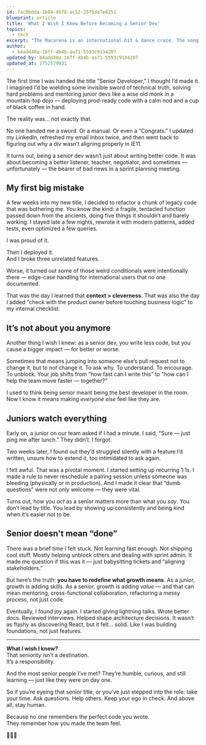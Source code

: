 ```yaml
---
id: 7ac0bdda-1b84-45f8-ac52-2575dd7e8251
blueprint: article
title: 'What I Wish I Knew Before Becoming a Senior Dev'
topics:
  - tech
excerpt: "The Macarena is an international hit & dance craze. The song is inspired by flamenco dancer Diana Herrera's beauty, but do you know where the dance came from?"
author:
  - b4add40a-18ff-4b4b-aa71-5593c9134207
updated_by: b4add40a-18ff-4b4b-aa71-5593c9134207
updated_at: 1752579931
---
```

The first time I was handed the title “Senior Developer,” I thought I’d made it. I imagined I’d be wielding some invisible sword of technical truth, solving hard problems and mentoring junior devs like a wise old monk in a mountain-top dojo — deploying prod-ready code with a calm nod and a cup of black coffee in hand.

The reality was... not exactly that.

No one handed me a sword. Or a manual. Or even a “Congrats.” I updated my LinkedIn, refreshed my email inbox twice, and then went back to figuring out why a div wasn’t aligning properly in IE11.  

It turns out, being a senior dev wasn’t just about writing better code. It was about becoming a better listener, teacher, negotiator, and sometimes — unfortunately — the bearer of bad news in a sprint planning meeting.

## My first big mistake

A few weeks into my new title, I decided to refactor a chunk of legacy code that was bothering me. You know the kind: a fragile, tentacled function passed down from the ancients, doing five things it shouldn’t and barely working. I stayed late a few nights, rewrote it with modern patterns, added tests, even optimized a few queries.

I was proud of it.

Then I deployed it.  
And I broke three unrelated features.  

Worse, it turned out some of those weird conditionals were intentionally there — edge-case handling for international users that no one documented.

That was the day I learned that **context > cleverness**. That was also the day I added “check with the product owner before touching business logic” to my internal checklist.

## It’s not about you anymore

Another thing I wish I knew: as a senior dev, you write less code, but you cause a bigger impact — for better or worse.  

Sometimes that means jumping into someone else’s pull request not to change it, but to *not* change it. To ask why. To understand. To encourage. To unblock. Your job shifts from "how fast can I write this" to "how can I help the team move faster — together?"

I used to think being senior meant being the best developer in the room. Now I know it means making *everyone else* feel like they are.

## Juniors watch everything

Early on, a junior on our team asked if I had a minute. I said, “Sure — just ping me after lunch.” They didn’t. I forgot.

Two weeks later, I found out they’d struggled silently with a feature I’d written, unsure how to extend it, too intimidated to ask again.

I felt awful. That was a pivotal moment. I started setting up recurring 1:1s. I made a rule to never reschedule a pairing session unless someone was bleeding (physically or in production). And I made it clear that “dumb questions” were not only welcome — they were vital.

Turns out, how you *act* as a senior matters more than what you *say*. You don’t lead by title. You lead by showing up consistently and being kind when it’s easier not to be.

## Senior doesn't mean “done”

There was a brief time I felt stuck. Not learning fast enough. Not shipping cool stuff. Mostly helping unblock others and dealing with sprint admin. It made me question if this was it — just babysitting tickets and “aligning stakeholders.”

But here’s the truth: **you have to redefine what growth means**. As a junior, growth is adding skills. As a senior, growth is adding *value* — and that can mean mentoring, cross-functional collaboration, refactoring a messy process, not just code.

Eventually, I found joy again. I started giving lightning talks. Wrote better docs. Reviewed interviews. Helped shape architecture decisions. It wasn’t as flashy as discovering React, but it felt... solid. Like I was building foundations, not just features.

---

**What I wish I knew?**  
That seniority isn’t a destination.  
It’s a responsibility.

And the most senior people I’ve met? They’re humble, curious, and still learning — just like they were on day one.

So if you’re eyeing that senior title, or you’ve just stepped into the role: take your time. Ask questions. Help others. Keep your ego in check. And above all, stay human.

Because no one remembers the perfect code you wrote.  
They remember how you made the team feel.

👨‍💻✨